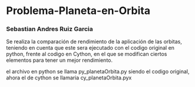 # Problema-Planeta-en-Orbita 
### Sebastian Andres Ruiz Garcia

Se realiza la comparación de rendimiento de la aplicación de las orbitas,
teniendo en cuenta que este sera ejecutado con el codigo original en 
python, frente al codigo en Cython, en el que se modifican ciertos elementos
para tener un mejor rendimiento.

el archivo en python se llama py_planetaOrbita.py siendo el codigo original, ahora el de cython se llamaria cy_planetaOrbita.pyx
